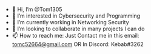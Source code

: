 - 👋 Hi, I’m @Tom1305
- 👀 I’m interested in Cybersecurity and Programming
- 🌱 I’m currently working in Networking Security
- 💞️ I’m looking to collaborate in many projects I can do
- 📫 How to reach me:
     Just Contact me in this email: tomc52664@gmail.com
                          OR
     In Discord: Kebab#3262

<!---
Tom1305/Tom1305 is a ✨ special ✨ repository because its `README.md` (this file) appears on your GitHub profile.
You can click the Preview link to take a look at your changes.
--->
